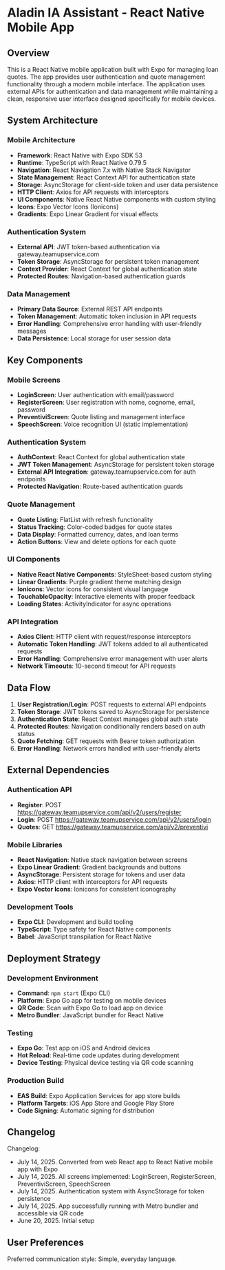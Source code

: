 # Aladin IA Assistant - React Native Mobile App

## Overview

This is a React Native mobile application built with Expo for managing loan quotes. The app provides user authentication and quote management functionality through a modern mobile interface. The application uses external APIs for authentication and data management while maintaining a clean, responsive user interface designed specifically for mobile devices.

## System Architecture

### Mobile Architecture
- **Framework**: React Native with Expo SDK 53
- **Runtime**: TypeScript with React Native 0.79.5
- **Navigation**: React Navigation 7.x with Native Stack Navigator
- **State Management**: React Context API for authentication state
- **Storage**: AsyncStorage for client-side token and user data persistence
- **HTTP Client**: Axios for API requests with interceptors
- **UI Components**: Native React Native components with custom styling
- **Icons**: Expo Vector Icons (Ionicons)
- **Gradients**: Expo Linear Gradient for visual effects

### Authentication System
- **External API**: JWT token-based authentication via gateway.teamupservice.com
- **Token Storage**: AsyncStorage for persistent token management
- **Context Provider**: React Context for global authentication state
- **Protected Routes**: Navigation-based authentication guards

### Data Management
- **Primary Data Source**: External REST API endpoints
- **Token Management**: Automatic token inclusion in API requests
- **Error Handling**: Comprehensive error handling with user-friendly messages
- **Data Persistence**: Local storage for user session data

## Key Components

### Mobile Screens
- **LoginScreen**: User authentication with email/password
- **RegisterScreen**: User registration with nome, cognome, email, password
- **PreventiviScreen**: Quote listing and management interface
- **SpeechScreen**: Voice recognition UI (static implementation)

### Authentication System
- **AuthContext**: React Context for global authentication state
- **JWT Token Management**: AsyncStorage for persistent token storage
- **External API Integration**: gateway.teamupservice.com for auth endpoints
- **Protected Navigation**: Route-based authentication guards

### Quote Management
- **Quote Listing**: FlatList with refresh functionality
- **Status Tracking**: Color-coded badges for quote states
- **Data Display**: Formatted currency, dates, and loan terms
- **Action Buttons**: View and delete options for each quote

### UI Components
- **Native React Native Components**: StyleSheet-based custom styling
- **Linear Gradients**: Purple gradient theme matching design
- **Ionicons**: Vector icons for consistent visual language
- **TouchableOpacity**: Interactive elements with proper feedback
- **Loading States**: ActivityIndicator for async operations

### API Integration
- **Axios Client**: HTTP client with request/response interceptors
- **Automatic Token Handling**: JWT tokens added to all authenticated requests
- **Error Handling**: Comprehensive error management with user alerts
- **Network Timeouts**: 10-second timeout for API requests

## Data Flow

1. **User Registration/Login**: POST requests to external API endpoints
2. **Token Storage**: JWT tokens saved to AsyncStorage for persistence
3. **Authentication State**: React Context manages global auth state
4. **Protected Routes**: Navigation conditionally renders based on auth status
5. **Quote Fetching**: GET requests with Bearer token authorization
6. **Error Handling**: Network errors handled with user-friendly alerts

## External Dependencies

### Authentication API
- **Register**: POST https://gateway.teamupservice.com/api/v2/users/register
- **Login**: POST https://gateway.teamupservice.com/api/v2/users/login
- **Quotes**: GET https://gateway.teamupservice.com/api/v2/preventivi

### Mobile Libraries
- **React Navigation**: Native stack navigation between screens
- **Expo Linear Gradient**: Gradient backgrounds and buttons
- **AsyncStorage**: Persistent storage for tokens and user data
- **Axios**: HTTP client with interceptors for API requests
- **Expo Vector Icons**: Ionicons for consistent iconography

### Development Tools
- **Expo CLI**: Development and build tooling
- **TypeScript**: Type safety for React Native components
- **Babel**: JavaScript transpilation for React Native

## Deployment Strategy

### Development Environment
- **Command**: `npm start` (Expo CLI)
- **Platform**: Expo Go app for testing on mobile devices
- **QR Code**: Scan with Expo Go to load app on device
- **Metro Bundler**: JavaScript bundler for React Native

### Testing
- **Expo Go**: Test app on iOS and Android devices
- **Hot Reload**: Real-time code updates during development
- **Device Testing**: Physical device testing via QR code scanning

### Production Build
- **EAS Build**: Expo Application Services for app store builds
- **Platform Targets**: iOS App Store and Google Play Store
- **Code Signing**: Automatic signing for distribution

## Changelog

Changelog:
- July 14, 2025. Converted from web React app to React Native mobile app with Expo
- July 14, 2025. All screens implemented: LoginScreen, RegisterScreen, PreventiviScreen, SpeechScreen
- July 14, 2025. Authentication system with AsyncStorage for token persistence
- July 14, 2025. App successfully running with Metro bundler and accessible via QR code
- June 20, 2025. Initial setup

## User Preferences

Preferred communication style: Simple, everyday language.